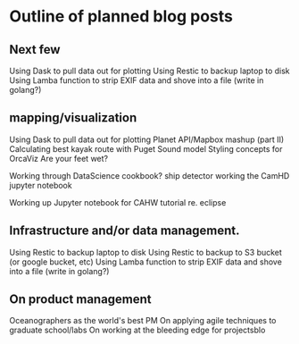# Outline of planned blog posts

## Next few
Using Dask to pull data out for plotting
Using Restic to backup laptop to disk
Using Lamba function to strip EXIF data and shove into a file (write in golang?)

## mapping/visualization

Using Dask to pull data out for plotting
Planet API/Mapbox mashup (part II)
Calculating best kayak route with Puget Sound model
Styling concepts for OrcaViz
Are your feet wet?

Working through DataScience cookbook?
ship detector
working the CamHD jupyter notebook

Working up Jupyter notebook for CAHW tutorial re. eclipse

## Infrastructure and/or data management.

Using Restic to backup laptop to disk
Using Restic to backup to S3 bucket (or google bucket, etc)
Using Lamba function to strip EXIF data and shove into a file (write in golang?)

## On product management

Oceanographers as the world's best PM
On applying agile techniques to graduate school/labs
On working at the bleeding edge for projectsblo
